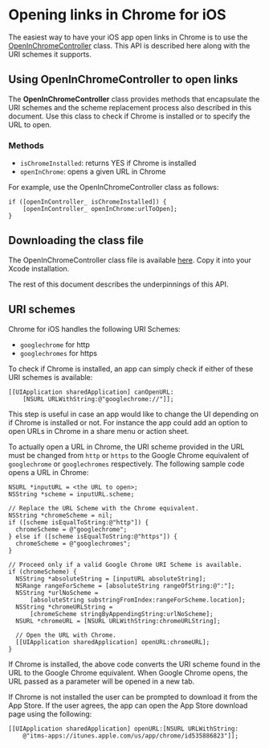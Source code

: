 # Opening links in Chrome for iOS

The easiest way to have your iOS app open links in Chrome is to use the
[OpenInChromeController](https://github.com/GoogleChrome/OpenInChrome) class.
This API is described here along with the URI schemes it supports.

## Using OpenInChromeController to open links

The **OpenInChromeController** class provides methods that
encapsulate the URI schemes and the scheme replacement process also described
in this document. Use this class to check if Chrome is installed or to specify
the URL to open.

### Methods

* `isChromeInstalled`: returns YES if Chrome is installed
* `openInChrome`: opens a given URL in Chrome

For example, use the OpenInChromeController class as follows:

```
if ([openInController_ isChromeInstalled]) {
    [openInController_ openInChrome:urlToOpen];
}
```

## Downloading the class file

The OpenInChromeController class file is available
[here](https://github.com/GoogleChrome/OpenInChrome). Copy it into
your Xcode installation.

The rest of this document describes the underpinnings of this API.

## URI schemes

Chrome for iOS handles the following URI Schemes:

* `googlechrome` for http
* `googlechromes` for https

To check if Chrome is installed, an app can simply check if either of these URI schemes is available:

```
[[UIApplication sharedApplication] canOpenURL:
    [NSURL URLWithString:@"googlechrome://"]];
```

This step is useful in case an app would like to change the UI depending
on if Chrome is installed or not. For instance the app could add an
option to open URLs in Chrome in a share menu or action sheet.

To actually open a URL in Chrome, the URI scheme provided in the URL
must be changed from `http` or `https` to the Google Chrome equivalent of
`googlechrome` or `googlechromes` respectively.
The following sample code opens a URL in Chrome:

```
NSURL *inputURL = <the URL to open>;
NSString *scheme = inputURL.scheme;

// Replace the URL Scheme with the Chrome equivalent.
NSString *chromeScheme = nil;
if ([scheme isEqualToString:@"http"]) {
  chromeScheme = @"googlechrome";
} else if ([scheme isEqualToString:@"https"]) {
  chromeScheme = @"googlechromes";
}

// Proceed only if a valid Google Chrome URI Scheme is available.
if (chromeScheme) {
  NSString *absoluteString = [inputURL absoluteString];
  NSRange rangeForScheme = [absoluteString rangeOfString:@":"];
  NSString *urlNoScheme =
      [absoluteString substringFromIndex:rangeForScheme.location];
  NSString *chromeURLString =
      [chromeScheme stringByAppendingString:urlNoScheme];
  NSURL *chromeURL = [NSURL URLWithString:chromeURLString];

  // Open the URL with Chrome.
  [[UIApplication sharedApplication] openURL:chromeURL];
}
```

If Chrome is installed, the above code converts the URI scheme found in
the URL to the Google Chrome equivalent. When Google Chrome opens, the
URL passed as a parameter will be opened in a new tab.

If Chrome is not installed the user can be prompted to download it from the App Store.
If the user agrees, the app can open the App Store download page using the following:

```
[[UIApplication sharedApplication] openURL:[NSURL URLWithString:
    @"itms-apps://itunes.apple.com/us/app/chrome/id535886823"]];
```
